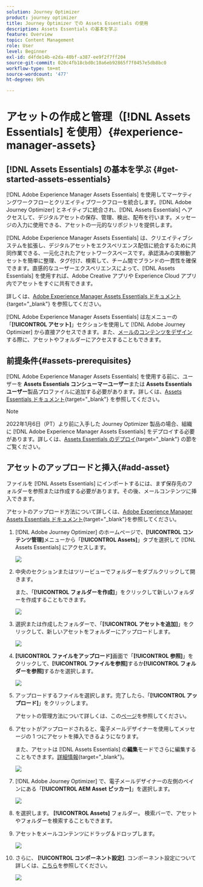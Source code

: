 ```yaml
---
solution: Journey Optimizer
product: journey optimizer
title: Journey Optimizer での Assets Essentials の使用
description: Assets Essentials の基本を学ぶ
feature: Overview
topic: Content Management
role: User
level: Beginner
exl-id: d4fde14b-e2da-40bf-a387-ee9f2f7ff204
source-git-commit: 020c4fb18cbd0c10a6eb92865f7f0457e5db8bc0
workflow-type: tm+mt
source-wordcount: '477'
ht-degree: 90%

---
```


# アセットの作成と管理（[!DNL Assets Essentials] を使用）{#experience-manager-assets}

## [!DNL Assets Essentials] の基本を学ぶ {#get-started-assets-essentials}

[!DNL Adobe Experience Manager Assets Essentials] を使用してマーケティングワークフローとクリエイティブワークフローを統合します。[!DNL Adobe Journey Optimizer] とネイティブに統合され、[!DNL Assets Essentials] へアクセスして、デジタルアセットの保存、管理、検出、配布を行います。メッセージの入力に使用できる、アセットの一元的なリポジトリを提供します。

[!DNL Adobe Experience Manager Assets Essentials] は、クリエイティブシステムを拡張し、デジタルアセットをエクスペリエンス配信に統合するために共同作業できる、一元化されたアセットワークスペースです。承認済みの実稼動アセットを簡単に整理、タグ付け、検索して、チーム間でブランドの一貫性を確保できます。直感的なユーザーエクスペリエンスによって、[!DNL Assets Essentials] を使用すれば、Adobe Creative アプリや Experience Cloud アプリ内でアセットをすぐに共有できます。

詳しくは、[Adobe Experience Manager Assets Essentials ドキュメント](https://experienceleague.adobe.com/docs/experience-manager-assets-essentials/help/introduction.html?lang=ja){target=&quot;_blank&quot;} を参照してください。

[!DNL Adobe Experience Manager Assets Essentials] は左メニューの「**[!UICONTROL アセット]**」セクションを使用して [!DNL Adobe Journey Optimizer] から直接アクセスできます。また、[メールのコンテンツをデザイン](get-started-email-design.md)する際に、アセットやフォルダーにアクセスすることもできます。

## 前提条件{#assets-prerequisites}

 [!DNL Adobe Experience Manager Assets Essentials] を使用する前に、ユーザーを **Assets Essentials コンシューマーユーザー**&#x200B;または **Assets Essentials ユーザー**&#x200B;製品プロファイルに追加する必要があります。詳しくは、[Assets Essentials ドキュメント](https://experienceleague.adobe.com/docs/experience-manager-assets-essentials/help/deploy-administer.html?lang=ja){target=&quot;_blank&quot;} を参照してください。

>[!NOTE]
>2022年1月6日（PT）より前に入手した Journey Optimizer 製品の場合、組織に [!DNL Adobe Experience Manager Assets Essentials] をデプロイする必要があります。詳しくは、[Assets Essentials のデプロイ](https://experienceleague.adobe.com/docs/experience-manager-assets-essentials/help/deploy-administer.html?lang=ja){target=&quot;_blank&quot;} の節をご覧ください。

## アセットのアップロードと挿入{#add-asset}

ファイルを [!DNL Assets Essentials] にインポートするには、まず保存先のフォルダーを参照または作成する必要があります。その後、メールコンテンツに挿入できます。

アセットのアップロード方法について詳しくは、[Adobe Experience Manager Assets Essentials ドキュメント](https://experienceleague.adobe.com/docs/experience-manager-assets-essentials/help/add-delete.html?lang=ja){target=&quot;_blank&quot;}を参照してください。

1. [!DNL Adobe Journey Optimizer] のホームページで、**[!UICONTROL コンテンツ管理]**&#x200B;メニューから「**[!UICONTROL Assets]**」タブを選択して [!DNL Assets Essentials] にアクセスします。

   ![](assets/media_library_1.png)

1. 中央のセクションまたはツリービューでフォルダーをダブルクリックして開きます。

   また、「**[!UICONTROL フォルダーを作成]**」をクリックして新しいフォルダーを作成することもできます。

   ![](assets/media_library_8.png)

1. 選択または作成したフォルダーで、「**[!UICONTROL アセットを追加]**」をクリックして、新しいアセットをフォルダーにアップロードします。

   ![](assets/media_library_2.png)

1. **[!UICONTROL ファイルをアップロード]**&#x200B;画面で「**[!UICONTROL 参照]**」をクリックして、**[!UICONTROL ファイルを参照]**&#x200B;するか&#x200B;**[!UICONTROL フォルダーを参照]**&#x200B;するかを選択します。

   ![](assets/media_library_3.png)

1. アップロードするファイルを選択します。完了したら、「**[!UICONTROL アップロード]**」をクリックします。

   アセットの管理方法について詳しくは、この[ページ](https://experienceleague.adobe.com/docs/experience-manager-assets-essentials/help/manage-organize.html?lang=ja)を参照してください。

1. アセットがアップロードされると、電子メールデザイナーを使用してメッセージの 1 つにアセットを挿入できるようになります。

   また、アセットは [!DNL Assets Essentials] の&#x200B;**編集**&#x200B;モードでさらに編集することもできます。[詳細情報](https://experienceleague.adobe.com/docs/experience-manager-assets-essentials/help/edit-images.html?lang=ja){target=&quot;_blank&quot;}。

   ![](assets/media_library_12.png)

1. [!DNL Adobe Journey Optimizer] で、電子メールデザイナーの左側のペインにある「**[!UICONTROL AEM Asset ピッカー]**」を選択します。

   ![](assets/media_library_5.png)

1. を選択します。 **[!UICONTROL Assets]** フォルダー。 検索バーで、アセットやフォルダーを検索することもできます。

1. アセットをメールコンテンツにドラッグ＆ドロップします。

   ![](assets/media_library_6.png)

1. さらに、 **[!UICONTROL コンポーネント設定]**. コンポーネント設定について詳しくは、[こちら](content-components.md)を参照してください。

   ![](assets/media_library_13.png)

   <!--
    After adding your asset to your email, use the **[!UICONTROL Find similar Stock photos]** option to locate Stock photos that match the content, color, and composition of your image. [Learn more about Adobe Stock](stock.md).

    Note that this option is available for licensed/unlicensed Stock images and images from your Assets folder. 

    ![](assets/media_library_14.png)
    -->